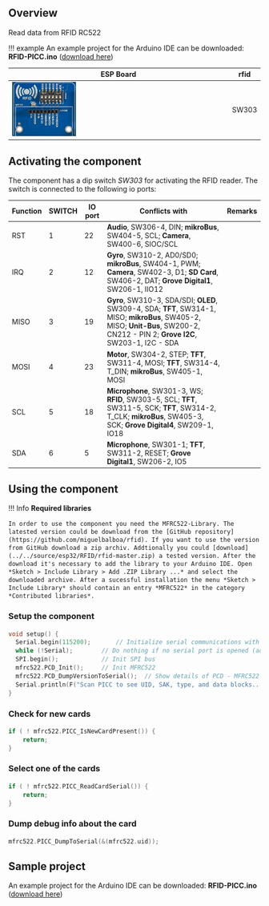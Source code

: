 ## Overview

Read data from RFID RC522

!!! example
    An example project for the Arduino IDE can be downloaded: **RFID-PICC.ino** ([download here](../../source/esp32/RFID/RFID-PICC.ino))

ESP Board | rfid
--- | ---
<img src="/images/esp32/block_rfid.png"  width="30%"> | SW303

## Activating the component
The component has a dip switch *SW303* for activating the RFID reader. The switch is connected to the following io ports:

Function|SWITCH|IO port|Conflicts with|Remarks|
|------------------|----------|----------|----------|----------|
|RST|1|22|**Audio**, SW306-4, DIN; **mikroBus**, SW404-5, SCL; **Camera**, SW400-6, SIOC/SCL
|IRQ|2|12|**Gyro**, SW310-2, AD0/SD0; **mikroBus**, SW404-1, PWM; **Camera**, SW402-3, D1; **SD Card**, SW406-2, DAT; **Grove Digital1**, SW206-1, IIO12
|MISO|3|19|**Gyro**, SW310-3, SDA/SDI; **OLED**, SW309-4, SDA; **TFT**, SW314-1, MISO; **mikroBus**, SW405-2, MISO; **Unit-Bus**, SW200-2, CN212 - PIN 2; **Grove I2C**, SW203-1, I2C - SDA
|MOSI|4|23|**Motor**, SW304-2, STEP; **TFT**, SW311-4, MOSI; **TFT**, SW314-4, T_DIN; **mikroBus**, SW405-1, MOSI
|SCL|5|18|**Microphone**, SW301-3, WS; **RFID**, SW303-5, SCL; **TFT**, SW311-5, SCK; **TFT**, SW314-2, T_CLK; **mikroBus**, SW405-3, SCK; **Grove Digital4**, SW209-1, IO18
|SDA|6|5|**Microphone**, SW301-1; **TFT**, SW311-2, RESET; **Grove Digital1**, SW206-2, IO5

## Using the component

!!! Info
    **Required libraries**

    In order to use the component you need the MFRC522-Library. The latested version could be download from the [GitHub repository](https://github.com/miguelbalboa/rfid). If you want to use the version from GitHub download a zip archiv. Addtionally you could [download](../../source/esp32/RFID/rfid-master.zip) a tested version. After the download it's necessary to add the library to your Arduino IDE. Open *Sketch > Include Library > Add .ZIP Library ...* and select the downloaded archive. After a sucessful installation the menu *Sketch > Include Library* should contain an entry *MFRC522* in the category *Contributed libraries*.


### Setup the component
```c
void setup() {
  Serial.begin(115200);       // Initialize serial communications with the PC
  while (!Serial);        // Do nothing if no serial port is opened (added for Arduinos based on ATMEGA32U4)
  SPI.begin();            // Init SPI bus
  mfrc522.PCD_Init();     // Init MFRC522
  mfrc522.PCD_DumpVersionToSerial();  // Show details of PCD - MFRC522 Card Reader details
  Serial.println(F("Scan PICC to see UID, SAK, type, and data blocks..."));
}
```

### Check for new cards

```c
if ( ! mfrc522.PICC_IsNewCardPresent()) {
    return;
}
```

### Select one of the cards

```c
if ( ! mfrc522.PICC_ReadCardSerial()) {
    return;
}
```

### Dump debug info about the card

```c
mfrc522.PICC_DumpToSerial(&(mfrc522.uid));
```


## Sample project

An example project for the Arduino IDE can be downloaded: **RFID-PICC.ino** ([download here](../../source/esp32/RFID/RFID-PICC.ino))
